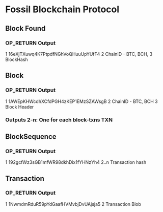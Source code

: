 # Fossil Blockchain Protocol

## Block Found
### OP_RETURN Output
1 16eXjTXuwq4K7PtpdfNGhVoQHuuUpYUfF4
2 ChainID - BTC, BCH,
3 BlockHash

## Block
### OP_RETURN Output
1 1AWEpKHWcdhXCfdPGH4zKEP1EMzSZAWsgB
2 ChainID - BTC, BCH
3 Block Header
### Outputs 2-n: One for each block-txns TXN

## BlockSequence
### OP_RETURN Output
1 192gcfWz3sGB1mfWR98dkhDix1fYHNzYh4
2..n Transaction  hash

## Transaction
### OP_RETURN Output
1 1NwmdmRduR59pYdGaafHVMvbjDvUAjsja5
2 Transaction Blob

